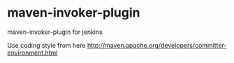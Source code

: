 # maven-invoker-plugin
maven-invoker-plugin for jenkins

Use coding style from here http://maven.apache.org/developers/committer-environment.html
